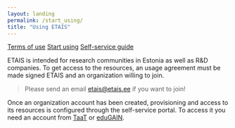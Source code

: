 ```yaml
---
layout: landing
permalink: /start_using/
title: "Using ETAIS"
---
```


<a href="../terms_of_use/" class="btn-info"> Terms of use</a>
<a href="../start_using/" class="btn-success"> Start using</a>
<a href="../self_service/" class="btn-info"> Self-service guide</a>

ETAIS is intended for research communities in Estonia as well as R&D companies. To get access to the resources,
an usage agreement must be made signed ETAIS and an organization willing to join.

>  Please send an email [etais@etais.ee](mailto:etais@etais.ee) if you want to join!

Once an organization account has been created, provisioning and access to its resources is configured through
the self-service portal. To access it you need an account from [TaaT](http://taat.edu.ee/) or
[eduGAIN](https://www.geant.org/Services/Trust_identity_and_security/eduGAIN).
